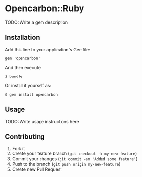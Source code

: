 # Opencarbon::Ruby

TODO: Write a gem description

## Installation

Add this line to your application's Gemfile:

    gem 'opencarbon'

And then execute:

    $ bundle

Or install it yourself as:

    $ gem install opencarbon

## Usage

TODO: Write usage instructions here

## Contributing

1. Fork it
2. Create your feature branch (`git checkout -b my-new-feature`)
3. Commit your changes (`git commit -am 'Added some feature'`)
4. Push to the branch (`git push origin my-new-feature`)
5. Create new Pull Request
